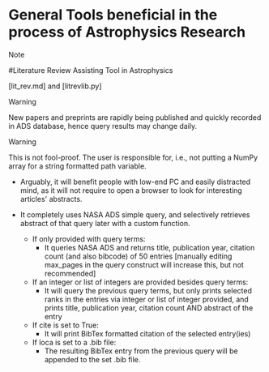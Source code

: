 # General Tools beneficial in the process of Astrophysics Research

> [!NOTE]
> #Literature Review Assisting Tool in Astrophysics
> 
> [lit_rev.md] and [litrevlib.py]

> [!WARNING]
> New papers and preprints are rapidly being published and quickly recorded in ADS database, hence query results may change daily.

> [!WARNING]
> This is not fool-proof. The user is responsible for, i.e., not putting a NumPy array for a string formatted path variable.

  * Arguably, it will benefit people with low-end PC and easily distracted mind, as it will not require to open a browser to look for interesting articles' abstracts.
  * It completely uses NASA ADS simple query, and selectively retrieves abstract of that query later with a custom function.
 
     - If only provided with query terms:
         - It queries NASA ADS and returns title, publication year, citation count (and also bibcode) of 50 entries [manually editing max_pages in the query construct will increase this, but not recommended]
     - If an integer or list of integers are provided besides query terms:
         - It will query the previous query terms, but only prints selected ranks in the entries via integer or list of integer provided, and prints title, publication year, citation count AND abstract of the entry
     - If cite is set to True:
         - It will print BibTex formatted citation of the selected entry(ies)
     - If loca is set to a .bib file:
         - The resulting BibTex entry from the previous query will be appended to the set .bib file.
